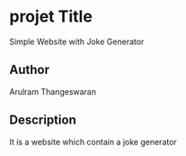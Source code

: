 # projet Title

Simple Website with Joke Generator

## Author

Arulram Thangeswaran

## Description
It is a website which contain a joke generator 
